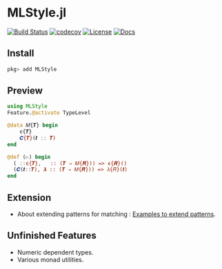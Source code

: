 

MLStyle.jl
=========================

[![Build Status](https://travis-ci.org/thautwarm/MLStyle.jl.svg?branch=master)](https://travis-ci.org/thautwarm/MLStyle.jl)
[![codecov](https://codecov.io/gh/thautwarm/MLStyle.jl/branch/master/graph/badge.svg)](https://codecov.io/gh/thautwarm/MLStyle.jl)
[![License](https://img.shields.io/badge/license-MIT-blue.svg)](https://github.com/thautwarm/MLStyle.jl/blob/master/LICENSE)
[![Docs](https://img.shields.io/badge/docs-latest-orange.svg)](https://thautwarm.github.io/MLStyle.jl/latest/)

## Install

```julia
pkg> add MLStyle
```

## Preview

```julia
using MLStyle
Feature.@activate TypeLevel

@data 𝑀{𝑻} begin
    ϵ{𝑻}
    𝑪{𝑻}(𝒕 :: 𝑻)
end

@def (▷) begin
  ( ::ϵ{𝑻},   :: (𝑻 ⇒ 𝑀{𝑹})) => ϵ{𝑹}()
  (𝑪(𝒕::𝑻), 𝝀 :: (𝑻 ⇒ 𝑀{𝑹})) => 𝜆{𝑅}(𝒕)
end

```

## Extension
- About extending patterns for matching : [Examples to extend patterns](https://github.com/thautwarm/MLStyle.jl/blob/master/src/MatchExt.jl).

## Unfinished Features
- Numeric dependent types.
- Various monad utilities.
